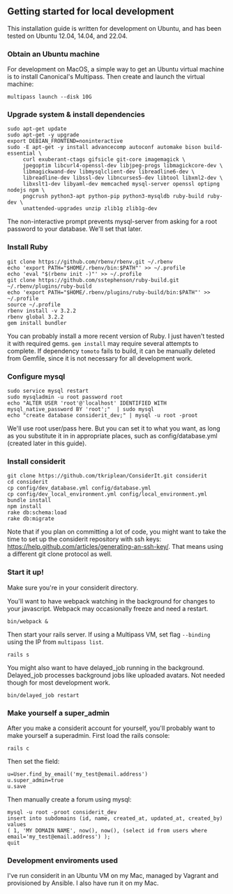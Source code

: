 Getting started for local development
-------------------------------------

This installation guide is written for development on Ubuntu, and has been tested on Ubuntu 12.04, 14.04, and 22.04.

### Obtain an Ubuntu machine

For development on MacOS, a simple way to get an Ubuntu virtual machine is to install Canonical's Multipass.  Then create and launch the virtual machine:
```
multipass launch --disk 10G
```

### Upgrade system & install dependencies

```
sudo apt-get update
sudo apt-get -y upgrade
export DEBIAN_FRONTEND=noninteractive
sudo -E apt-get -y install advancecomp autoconf automake bison build-essential \
     curl exuberant-ctags gifsicle git-core imagemagick \
     jpegoptim libcurl4-openssl-dev libjpeg-progs libmagickcore-dev \
     libmagickwand-dev libmysqlclient-dev libreadline6-dev \
     libreadline-dev libssl-dev libncurses5-dev libtool libxml2-dev \
     libxslt1-dev libyaml-dev memcached mysql-server openssl optipng nodejs npm \
     pngcrush python3-apt python-pip python3-mysqldb ruby-build ruby-dev \
     unattended-upgrades unzip zlib1g zlib1g-dev
```

The non-interactive prompt prevents mysql-server from asking for a root password to your database. We'll set that later. 

### Install Ruby
```
git clone https://github.com/rbenv/rbenv.git ~/.rbenv
echo 'export PATH="$HOME/.rbenv/bin:$PATH"' >> ~/.profile
echo 'eval "$(rbenv init -)"' >> ~/.profile
git clone https://github.com/sstephenson/ruby-build.git ~/.rbenv/plugins/ruby-build
echo 'export PATH="$HOME/.rbenv/plugins/ruby-build/bin:$PATH"' >> ~/.profile
source ~/.profile
rbenv install -v 3.2.2
rbenv global 3.2.2
gem install bundler
```

You can probably install a more recent version of Ruby. I just haven't tested it with required gems.  `gem install` may require several attempts to complete.  If dependency `tomoto` fails to build, it can be manually deleted from Gemfile, since it is not necessary for all development work.


### Configure mysql 

```
sudo service mysql restart
sudo mysqladmin -u root password root
echo "ALTER USER 'root'@'localhost' IDENTIFIED WITH mysql_native_password BY 'root';"  | sudo mysql
echo "create database considerit_dev;" | mysql -u root -proot
```

We'll use root user/pass here. But you can set it to what you want, as long as you substitute it in in appropriate places, such as config/database.yml (created later in this guide).

### Install considerit

```
git clone https://github.com/tkriplean/ConsiderIt.git considerit
cd considerit
cp config/dev_database.yml config/database.yml
cp config/dev_local_environment.yml config/local_environment.yml
bundle install
npm install
rake db:schema:load
rake db:migrate
```

Note that if you plan on committing a lot of code, you might want to take the time to set up the considerit repository with ssh keys: https://help.github.com/articles/generating-an-ssh-key/. That means using a different git clone protocol as well. 


### Start it up!

Make sure you're in your considerit directory.

You'll want to have webpack watching in the background for changes to your javascript.  Webpack may occasionally freeze and need a restart.

```
bin/webpack &
```

Then start your rails server.  If using a Multipass VM, set flag `--binding` using the IP from `multipass list`.

```
rails s
```

You might also want to have delayed_job running in the background. Delayed_job processes background jobs like uploaded avatars. Not needed though for most development work.

```
bin/delayed_job restart
```

### Make yourself a super_admin

After you make a considerit account for yourself, you'll probably want to make yourself a superadmin. First load the rails console:

```
rails c
```

Then set the field:

```
u=User.find_by_email('my_test@email.address')
u.super_admin=true
u.save
```

Then manually create a forum using mysql:

```
mysql -u root -proot considerit_dev
insert into subdomains (id, name, created_at, updated_at, created_by) values 
( 1, 'MY DOMAIN NAME', now(), now(), (select id from users where email='my_test@email.address') );
quit
```

### Development enviroments used

I've run considerit in an Ubuntu VM on my Mac, managed by Vagrant and provisioned by Ansible. I also have run it on my Mac.
